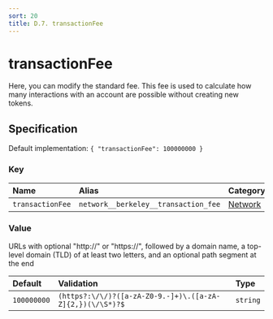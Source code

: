 ```yaml
---
sort: 20
title: D.7. transactionFee
---
```


# transactionFee

Here, you can modify the standard fee. This fee is used to calculate how many interactions with an account are possible without creating new tokens.


## Specification

Default implementation: ```{ "transactionFee": 100000000 }```

### Key

| **Name** | **Alias** | **Category** |  
|:--|:--|:--|
| ```transactionFee``` | ```network__berkeley__transaction_fee``` | [Network](../options/#network) |

### Value

URLs with optional "http://" or "https://", followed by a domain name, a top-level domain (TLD) of at least two letters, and an optional path segment at the end

| **Default** | **Validation** | **Type** |
|:--|:--|:--|
| ```100000000``` | ```(https?:\/\/)?([a-zA-Z0-9.-]+)\.([a-zA-Z]{2,})(\/\S*)?$``` | ```string``` |

